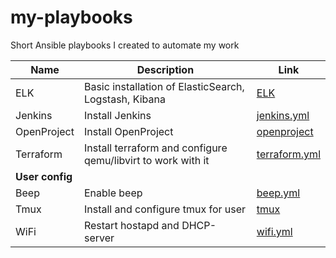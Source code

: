 # my-playbooks
Short Ansible playbooks I created to automate my work


| Name | Description | Link |
| ------ | ------ | ------ | 
| ELK | Basic installation of ElasticSearch, Logstash, Kibana | [ELK](ELK) |
| Jenkins | Install Jenkins | [jenkins.yml](jenkins/jenkins.yml) |
| OpenProject | Install OpenProject | [openproject](openproject) |
| Terraform | Install terraform and configure qemu/libvirt to work with it | [terraform.yml](terraform/terraform.yml)|
| **User config** | 
| Beep | Enable beep | [beep.yml](beep/beep.yml) |
| Tmux | Install and configure tmux for user | [tmux](tmux) |
| WiFi | Restart hostapd and DHCP-server | [wifi.yml](wifi/wifi.yml) |